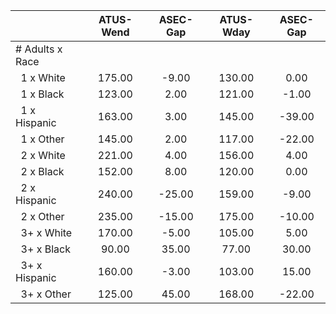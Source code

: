 
|                      |    ATUS-Wend |     ASEC-Gap |    ATUS-Wday |     ASEC-Gap |
| -------------------- | :----------: | :----------: | :----------: | :----------: |
| # Adults x Race      |              |              |              |              |
| &nbsp;&nbsp;1 x White |       175.00 |        -9.00 |       130.00 |         0.00 |
| &nbsp;&nbsp;1 x Black |       123.00 |         2.00 |       121.00 |        -1.00 |
| &nbsp;&nbsp;1 x Hispanic |       163.00 |         3.00 |       145.00 |       -39.00 |
| &nbsp;&nbsp;1 x Other |       145.00 |         2.00 |       117.00 |       -22.00 |
| &nbsp;&nbsp;2 x White |       221.00 |         4.00 |       156.00 |         4.00 |
| &nbsp;&nbsp;2 x Black |       152.00 |         8.00 |       120.00 |         0.00 |
| &nbsp;&nbsp;2 x Hispanic |       240.00 |       -25.00 |       159.00 |        -9.00 |
| &nbsp;&nbsp;2 x Other |       235.00 |       -15.00 |       175.00 |       -10.00 |
| &nbsp;&nbsp;3+ x White |       170.00 |        -5.00 |       105.00 |         5.00 |
| &nbsp;&nbsp;3+ x Black |        90.00 |        35.00 |        77.00 |        30.00 |
| &nbsp;&nbsp;3+ x Hispanic |       160.00 |        -3.00 |       103.00 |        15.00 |
| &nbsp;&nbsp;3+ x Other |       125.00 |        45.00 |       168.00 |       -22.00 |

